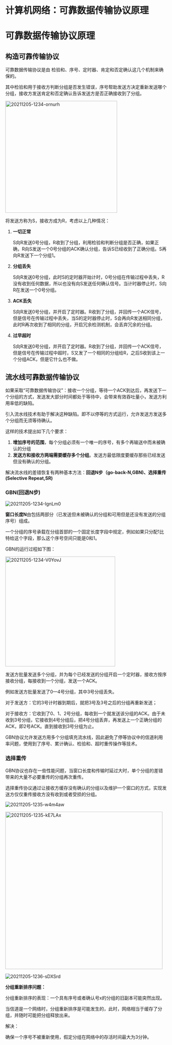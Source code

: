 # 计算机网络：可靠数据传输协议原理


# 可靠数据传输协议原理

## 构造可靠传输协议

可靠数据传输协议是由 检验和、序号、定时器、肯定和否定确认这几个机制来确保的。

其中检验和用于接收方判断分组是否发生错误，序号帮助发送方决定重新发送哪个分组，接收方发送肯定和否定确认告诉发送方是否正确接收到了分组。

<img title="" src="https://cdn.jsdelivr.net/gh/ZevaXu/picupload@master/uPic/20211205-1234-ornurh.png" alt="20211205-1234-ornurh" data-align="center" width="349">

将发送方称为S，接收方成为R，考虑以上几种情况：

1. **一切正常**
   
   S向R发送0号分组，R收到了分组，利用检验和判断分组是否正确，如果正确，R向S发送一个0号分组的ACK确认分组，告诉S已经收到了正确分组。S再向R发送下一个分组1。

2. **分组丢失**
   
   S向R发送0号分组，此时S的定时器开始计时，0号分组在传输过程中丢失，R没有收到任何数据，所以也没有向S发送任何确认信号。当计时器停止时，S向R在发送一个0号分组。

3. **ACK丢失**
   
   S向R发送0号分组，并开启了定时器。R收到了分组，并回传一个ACK信号，但是信号在传输过程中丢失，当S的定时器停止时，S会再向R发送相同分组，此时R再次收到了相同的分组，开启冗余检测机制，会丢弃冗余的分组。

4. **过早超时**
   
   S向R发送0号分组，并开启了定时器。R收到了分组，并回传一个ACK信号，但是信号在传输过程中超时，S又发了一个相同的分组给R，之后S收到该上一个分组ACK，但是它什么也不做。

## 流水线可靠数据传输协议

如果采取“可靠数据传输协议”：接收一个分组，等待一个ACK到达后，再发送下一个分组的方式，发送发大部分时间都处于等待中，会带来有效吞吐量小，发送方利用率低的缺陷。

引入流水线技术有助于解决这种缺陷。即不以停等的方式运行，允许发送方发送多个分组而无须等待确认。

这样的技术提出如下几个要求：

1. **增加序号的范围**，每个分组必须有一个唯一的序号，有多个再输送中而未被确认的分组
2. **发送方和接收方两端需要缓存多个分组**。发送方最低限度要缓存那些已经发送但没有确认的分组。

解决流水线的差错恢复有两种基本方法：**回退N步（go-back-N,GBN)、选择重传(Selective Repeat,SR)**

### GBN(回退N步)

![20211205-1234-IgnLm0](https://cdn.jsdelivr.net/gh/ZevaXu/picupload@master/uPic/20211205-1234-IgnLm0.png)

**窗口长度N**由包括两部分（已发送但未被确认的分组和可用但是还没有发送的分组序号）组成。

一个分组的序号承载在分组首部的一个固定长度字段中规定，例如如果只分配1比特给这个字段，那么这个序号空间只能是0和1。

GBN的运行过程如下图：

<img title="" src="https://cdn.jsdelivr.net/gh/ZevaXu/picupload@master/uPic/20211205-1234-V0YovJ.png" alt="20211205-1234-V0YovJ" data-align="center" width="343">

发送方批量发送多个分组，并为每个已经发送的分组开启一个定时器，接收方按序接收分组，每接收到一个分组，发送一个ACK。

例如发送方批量发送了0—4号分组，其中3号分组丢失。

对于发送方：它的3号计时器到期后，就把3号及3号之后的分组再重新发送；

对于接收方：它收到了0、1、2号分组，每收到一个就发送该分组的ACK。由于未收到3号分组，它接收到4号分组后，把4号分组丢弃，再发送上一个正确分组的ACK，即2号ACK。直到接收到3号分组为止。

GBN协议允许发送方用多个分组填充流水线，因此避免了停等协议中的信道利用率问题，使用到了序号、累计确认、检验和、超时重传操作等技术。

### 选择重传

GBN协议也存在一些性能问题，当窗口长度和传输时延过大时，单个分组的差错带来的大量不必要重传的分组再次重传。

选择重传协议通过让接收方缓存没有确认的分组以及维护一个窗口的方式，实现发送方仅仅重传接收方没有收到或者受损的分组。

![20211205-1235-w4m4aw](https://cdn.jsdelivr.net/gh/ZevaXu/picupload@master/uPic/20211205-1235-w4m4aw.png)

<img title="" src="https://cdn.jsdelivr.net/gh/ZevaXu/picupload@master/uPic/20211205-1235-kE7LAx.png" alt="20211205-1235-kE7LAx" data-align="center" width="491">

![20211205-1236-sDXSrd](https://cdn.jsdelivr.net/gh/ZevaXu/picupload@master/uPic/20211205-1236-sDXSrd.png)

**分组重新排序问题：**

分组重新排序的表现：一个具有序号或者确认号x的分组的旧副本可能突然出现。

当信道是一个网络时，分组重新排序是可能发生的，此时，网络相当于缓存了分组，并随时可能把分组释放出来。

解决：

确保一个序号不被重新使用，假定分组在网络中的存活时间最大为3分钟。

